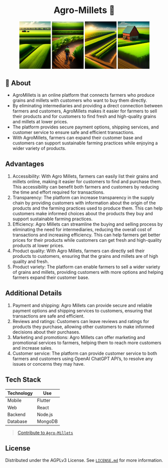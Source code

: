 <h1 align="center"> Agro-Millets 🌾 </h1>
<p align="middle">
  <img src="/images/farm.jpg" width="20%" />
  <img src="/images/farmer.jpg" width="20%" /> 
  <img src="/images/field.jpg" width="20%" />
  <img src="/images/farmhouse.jpg" width="20%" />
</p>

## 🚜 About 
+ AgroMillets is an online platform that connects farmers who produce grains and millets with customers who want to buy them directly. 
+ By eliminating intermediaries and providing a direct connection between farmers and customers, AgroMillets makes it easier for farmers to sell their products and for customers to find fresh and high-quality grains and millets at lower prices. 
+ The platform provides secure payment options, shipping services, and customer service to ensure safe and efficient transactions. 
+ With AgroMillets, farmers can expand their customer base and customers can support sustainable farming practices while enjoying a wider variety of products.

## Advantages

1. Accessibility: With Agro Millets, farmers can easily list their grains and millets online, making it easier for customers to find and purchase them. This accessibility can benefit both farmers and customers by reducing the time and effort required for transactions.
2. Transparency: The platform can increase transparency in the supply chain by providing customers with information about the origin of the products and the farming practices used to produce them. This can help customers make informed choices about the products they buy and support sustainable farming practices.
3. Efficiency: Agro Millets can streamline the buying and selling process by eliminating the need for intermediaries, reducing the overall cost of transactions and increasing efficiency. This can help farmers get better prices for their products while customers can get fresh and high-quality products at lower prices.
4. Product quality: With Agro Millets, farmers can directly sell their products to customers, ensuring that the grains and millets are of high quality and fresh.
5. Product variety: The platform can enable farmers to sell a wider variety of grains and millets, providing customers with more options and helping farmers expand their customer base.

## Additional Details

1. Payment and shipping: Agro Millets can provide secure and reliable payment options and shipping services to customers, ensuring that transactions are safe and efficient.
2. Reviews and ratings: Customers can leave reviews and ratings for products they purchase, allowing other customers to make informed decisions about their purchases.
3. Marketing and promotions: Agro Millets can offer marketing and promotional services to farmers, helping them to reach more customers and increase sales.
4. Customer service: The platform can provide customer service to both farmers and customers using OpenAI ChatGPT API’s, to resolve any issues or concerns they may have.

## Tech Stack

| Technology | Use |
| --- | --- |
| Mobile | Flutter |
| Web | React |
| Backend | Node.js |
| Database | MongoDB |

> [Contribute to `Agro-Millets`](./doc/CONTRIBUTING.md)

## License
Distributed under the AGPLv3 License. See [`LICENSE.md`](./LICENSE) for more information.
